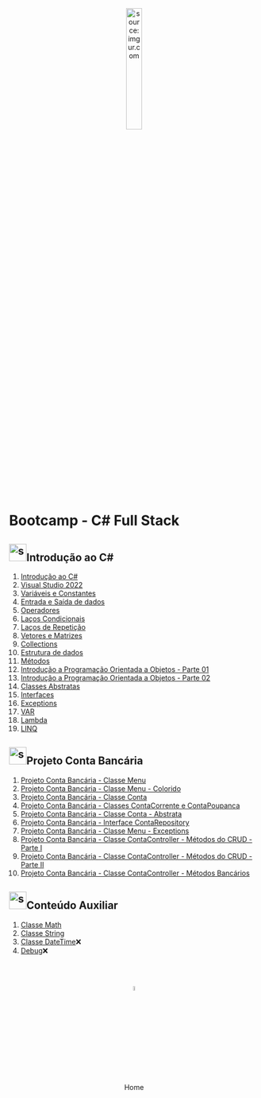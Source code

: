 <div align="center">
    <img src="https://i.imgur.com/DNV9Rxu.png" title="source: imgur.com" width="25%"/>
</div>
<h1>Bootcamp - C# Full Stack </h1>

<h2><img src="https://i.imgur.com/DNV9Rxu.png" title="source: imgur.com" width="35px"/>Introdução ao C#</h2>

1. <a href="01.md">Introdução ao C#</a>
2. <a href="02.md">Visual Studio 2022</a>
3. <a href="03.md">Variáveis e Constantes</a>
4. <a href="04.md">Entrada e Saída de dados</a>
5. <a href="05.md">Operadores</a>
6. <a href="06.md">Laços Condicionais</a>
7. <a href="07.md">Laços de Repetição</a>
8. <a href="08.md">Vetores e Matrizes</a>
9. <a href="09.md">Collections</a>
10. <a href="10.md">Estrutura de dados</a>
11. <a href="11.md">Métodos</a>
12. <a href="12.md">Introdução a Programação Orientada a Objetos - Parte 01</a>
13. <a href="13.md">Introdução a Programação Orientada a Objetos - Parte 02</a>
14. <a href="14.md">Classes Abstratas</a>
15. <a href="15.md">Interfaces</a>
16. <a href="16.md">Exceptions</a>
17. <a href="17.md">VAR</a>
18. <a href="18.md">Lambda</a>
19. <a href="19.md">LINQ</a>

<h2><img src="https://i.imgur.com/DNV9Rxu.png" title="source: imgur.com" width="35px"/>Projeto Conta Bancária</h2>

1. <a href="pr01.md">Projeto Conta Bancária - Classe Menu</a>
2. <a href="pr02.md">Projeto Conta Bancária - Classe Menu - Colorido</a>
3. <a href="pr03.md">Projeto Conta Bancária - Classe Conta</a>
4. <a href="pr04.md">Projeto Conta Bancária - Classes ContaCorrente e ContaPoupanca</a>
5. <a href="pr05.md">Projeto Conta Bancária - Classe Conta - Abstrata</a>
6. <a href="pr06.md">Projeto Conta Bancária - Interface ContaRepository</a>
7. <a href="pr07.md">Projeto Conta Bancária - Classe Menu - Exceptions</a>
8. <a href="pr08.md">Projeto Conta Bancária - Classe ContaController - Métodos do CRUD - Parte I</a>
9. <a href="pr09.md">Projeto Conta Bancária - Classe ContaController - Métodos do CRUD - Parte II</a>
10. <a href="pr10.md">Projeto Conta Bancária - Classe ContaController - Métodos Bancários</a>

<h2><img src="https://i.imgur.com/DNV9Rxu.png" title="source: imgur.com" width="35px"/>Conteúdo Auxiliar</h2>

1. <a href="b01.md">Classe Math</a>
2. <a href="b02.md">Classe String</a>
3. <a href="b03.md">Classe DateTime</a>❌
4. <a href="b05.md">Debug</a>❌

<br /><br />
	

<div align="center"><a href="../README.md"><img src="https://i.imgur.com/kfHCxif.png" title="source: imgur.com" width="5%"/></a></div>
<div align="center">Home</div>
